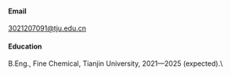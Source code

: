 

#### Email
3021207091@tju.edu.cn

#### Education
B.Eng., Fine Chemical, Tianjin University, 2021—2025 (expected).\

